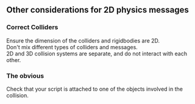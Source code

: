 ## Other considerations for 2D physics messages

### Correct Colliders
Ensure the dimension of the colliders and rigidbodies are 2D.  
Don't mix different types of colliders and messages.  
2D and 3D collision systems are separate, and do not interact with each other.

### The obvious
Check that your script is attached to one of the objects involved in the collision.
